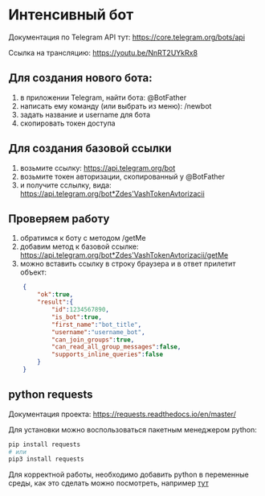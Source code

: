 # Интенсивный бот

Документация по Telegram API тут: https://core.telegram.org/bots/api

Ссылка на трансляцию: https://youtu.be/NnRT2UYkRx8

## Для создания нового бота: 
1) в приложении Telegram, найти бота: @BotFather  
2) написать ему команду (или выбрать из меню): /newbot
3) задать название и username для бота
4) скопировать токен доступа

## Для создания базовой ссылки
1) возьмите ссылку: https://api.telegram.org/bot  
2) возьмите токен авторизации, скопированный у @BotFather  
3) и получите сслылку, вида:  
	https://api.telegram.org/bot*Zdes'VashTokenAvtorizacii

## Проверяем работу
1) обратимся к боту с методом /getMe
2) добавим метод к базовой ссылке:  
	https://api.telegram.org/bot*Zdes'VashTokenAvtorizacii/getMe
3) можно вставить ссылку в строку браузера и в ответ прилетит объект:
```json
	{
		"ok":true,
		"result":{
			"id":1234567890,
			"is_bot":true,
			"first_name":"bot_title",
			"username":"username_bot",
			"can_join_groups":true,
			"can_read_all_group_messages":false,
			"supports_inline_queries":false
		}
	}
```

## python requests
Документация проекта: https://requests.readthedocs.io/en/master/

Для установки можно воспользоваться пакетным менеджером python:
```sh
pip install requests
# или
pip3 install requests
```

Для корректной работы, необходимо добавить python в переменные среды, как это сделать
можно посмотреть, например [тут](https://www.istocks.club/%D0%BA%D0%B0%D0%BA-%D0%B4%D0%BE%D0%B1%D0%B0%D0%B2%D0%B8%D1%82%D1%8C-python-%D0%B2-%D0%BF%D0%B5%D1%80%D0%B5%D0%BC%D0%B5%D0%BD%D0%BD%D1%83%D1%8E-path-windows/2020-10-14/)